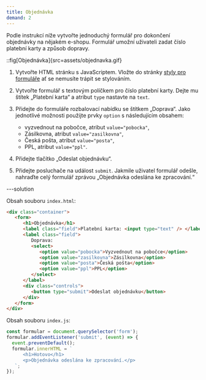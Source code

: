 ```yaml
---
title: Objednávka
demand: 2
---
```


Podle instrukcí níže vytvořte jednoduchý formulář pro dokončení objednávky na nějakém e-shopu. Formulář umožní uživateli zadat číslo platební karty a způsob dopravy.

::fig[Objednávka]{src=assets/objednavka.gif}

1. Vytvořte HTML stránku s JavaScriptem. Vložte do stránky [styly pro formuláře](https://raw.githubusercontent.com/Czechitas-podklady-WEB/formulare/main/style.css) ať se nemusíte trápit se stylováním.
1. Vytvořte formulář s textovým políčkem pro číslo platební karty. Dejte mu štítek „Platební karta“ a atribut `type` nastavte na `text`.
1. Přidejte do formuláře rozbalovací nabídku se štítkem „Doprava“. Jako jednotlivé možnosti použijte prvky `option` s následujícím obsahem:

   - vyzvednout na pobočce, atribut `value="pobocka"`,
   - Zásilkovna, atribut `value="zasilkovna"`,
   - Česká pošta, atribut `value="posta"`,
   - PPL, atribut `value="ppl"`.

1. Přidejte tlačítko „Odeslat objednávku“.
1. Přidejte posluchače na událost `submit`. Jakmile uživatel formulář odešle, nahraďte celý formulář zprávou „Objednávka odeslána ke zpracování.“

---solution

Obsah souboru `index.html`:

```html
<div class="container">
   <form>
      <h1>Objednávka</h1>
      <label class="field">Platební karta: <input type="text" /> </label>
      <label class="field">
         Doprava:
         <select>
            <option value="pobocka">Vyzvednout na pobočce</option>
            <option value="zasilkovna">Zásilkovna</option>
            <option value="posta">Česká pošta</option>
            <option value="ppl">PPL</option>
         </select>
      </label>
      <div class="controls">
         <button type="submit">Odeslat objednávku</button>
      </div>
   </form>
</div>
```

Obsah souboru `index.js`:

```js
const formular = document.querySelector('form');
formular.addEventListener('submit', (event) => {
  event.preventDefault();
  formular.innerHTML = `
      <h1>Hotovo</h1>
      <p>Objednávka odeslána ke zpracování.</p>
   `;
});
```